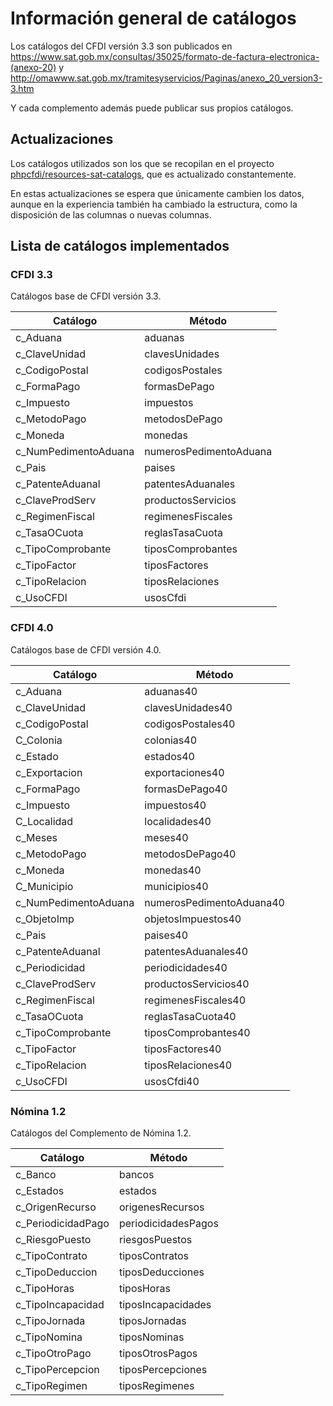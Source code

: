 # Información general de catálogos

Los catálogos del CFDI versión 3.3 son publicados en
<https://www.sat.gob.mx/consultas/35025/formato-de-factura-electronica-(anexo-20)> y
<http://omawww.sat.gob.mx/tramitesyservicios/Paginas/anexo_20_version3-3.htm>

Y cada complemento además puede publicar sus propios catálogos.

## Actualizaciones

Los catálogos utilizados son los que se recopilan en el proyecto
[phpcfdi/resources-sat-catalogs](https://github.com/phpcfdi/resources-sat-catalogs),
que es actualizado constantemente.

En estas actualizaciones se espera que únicamente cambien los datos, aunque en la experiencia
también ha cambiado la estructura, como la disposición de las columnas o nuevas columnas.

## Lista de catálogos implementados

### CFDI 3.3

Catálogos base de CFDI versión 3.3.

| Catálogo             | Método                 |
|----------------------|------------------------|
| c_Aduana             | aduanas                |
| c_ClaveUnidad        | clavesUnidades         |
| c_CodigoPostal       | codigosPostales        |
| c_FormaPago          | formasDePago           |
| c_Impuesto           | impuestos              |
| c_MetodoPago         | metodosDePago          |
| c_Moneda             | monedas                |
| c_NumPedimentoAduana | numerosPedimentoAduana |
| c_Pais               | paises                 |
| c_PatenteAduanal     | patentesAduanales      |
| c_ClaveProdServ      | productosServicios     |
| c_RegimenFiscal      | regimenesFiscales      |
| c_TasaOCuota         | reglasTasaCuota        |
| c_TipoComprobante    | tiposComprobantes      |
| c_TipoFactor         | tiposFactores          |
| c_TipoRelacion       | tiposRelaciones        |
| c_UsoCFDI            | usosCfdi               |

### CFDI 4.0

Catálogos base de CFDI versión 4.0.

| Catálogo             | Método                   |
|----------------------|--------------------------|
| c_Aduana             | aduanas40                |
| c_ClaveUnidad        | clavesUnidades40         |
| c_CodigoPostal       | codigosPostales40        |
| C_Colonia            | colonias40               |
| c_Estado             | estados40                |
| c_Exportacion        | exportaciones40          |
| c_FormaPago          | formasDePago40           |
| c_Impuesto           | impuestos40              |
| C_Localidad          | localidades40            |
| c_Meses              | meses40                  |
| c_MetodoPago         | metodosDePago40          |
| c_Moneda             | monedas40                |
| C_Municipio          | municipios40             |
| c_NumPedimentoAduana | numerosPedimentoAduana40 |
| c_ObjetoImp          | objetosImpuestos40       |
| c_Pais               | paises40                 |
| c_PatenteAduanal     | patentesAduanales40      |
| c_Periodicidad       | periodicidades40         |
| c_ClaveProdServ      | productosServicios40     |
| c_RegimenFiscal      | regimenesFiscales40      |
| c_TasaOCuota         | reglasTasaCuota40        |
| c_TipoComprobante    | tiposComprobantes40      |
| c_TipoFactor         | tiposFactores40          |
| c_TipoRelacion       | tiposRelaciones40        |
| c_UsoCFDI            | usosCfdi40               |

### Nómina 1.2

Catálogos del Complemento de Nómina 1.2.

| Catálogo           | Método              |
|--------------------|---------------------|
| c_Banco            | bancos              |
| c_Estados          | estados             |
| c_OrigenRecurso    | origenesRecursos    |
| c_PeriodicidadPago | periodicidadesPagos |
| c_RiesgoPuesto     | riesgosPuestos      |
| c_TipoContrato     | tiposContratos      |
| c_TipoDeduccion    | tiposDeducciones    |
| c_TipoHoras        | tiposHoras          |
| c_TipoIncapacidad  | tiposIncapacidades  |
| c_TipoJornada      | tiposJornadas       |
| c_TipoNomina       | tiposNominas        |
| c_TipoOtroPago     | tiposOtrosPagos     |
| c_TipoPercepcion   | tiposPercepciones   |
| c_TipoRegimen      | tiposRegimenes      |
